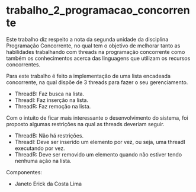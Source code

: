 # trabalho_2_programacao_concorrente

Este trabalho diz respeito a nota da segunda unidade da disciplina Programação Concorrente, no qual
tem o objetivo de melhorar tanto as habilidades trabalhando com threads na programação concorrente
como também os conhecimentos acerca das linguagens que utilizam os recursos concorrentes.

Para este trabalho é feito a implementação de uma lista encadeada concorrente, na qual dispõe de 3
threads para fazer o seu gerenciamento.

- ThreadB: Faz busca na lista.
- ThreadI: Faz inserção na lista.
- ThreadR: Faz remoção na lista.


Com o intuito de ficar mais interessante o desenvolvimento do sistema, foi proposto algumas restrições
na qual as threads deveriam seguir.

- ThreadB: Não há restrições.
- ThreadI: Deve ser inserido um elemento por vez, ou seja, uma threadI executando por vez.
- ThreadR: Deve ser removido um elemento quando não estiver tendo nenhuma ação na lista.



Componentes:
- Janeto Erick da Costa Lima
